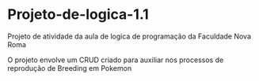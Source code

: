 # Projeto-de-logica-1.1
Projeto de atividade da aula de logica de programação da Faculdade Nova Roma 

O projeto envolve um CRUD criado para auxiliar nos processos de reprodução de Breeding em Pokemon
